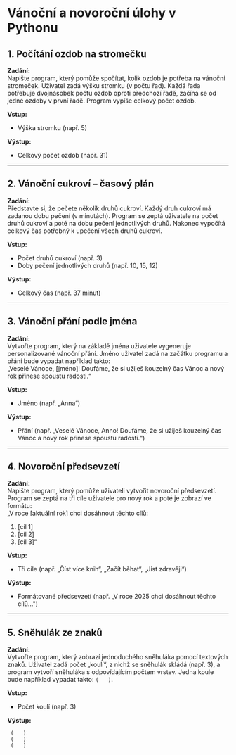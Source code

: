 # Vánoční a novoroční úlohy v Pythonu

## 1. Počítání ozdob na stromečku
**Zadání:**  
Napište program, který pomůže spočítat, kolik ozdob je potřeba na vánoční stromeček. Uživatel zadá výšku stromku (v počtu řad). Každá řada potřebuje dvojnásobek počtu ozdob oproti předchozí řadě, začíná se od jedné ozdoby v první řadě. Program vypíše celkový počet ozdob.  

**Vstup:**  
- Výška stromku (např. 5)

**Výstup:**  
- Celkový počet ozdob (např. 31)

---

## 2. Vánoční cukroví – časový plán
**Zadání:**  
Představte si, že pečete několik druhů cukroví. Každý druh cukroví má zadanou dobu pečení (v minutách). Program se zeptá uživatele na počet druhů cukroví a poté na dobu pečení jednotlivých druhů. Nakonec vypočítá celkový čas potřebný k upečení všech druhů cukroví.  

**Vstup:**  
- Počet druhů cukroví (např. 3)  
- Doby pečení jednotlivých druhů (např. 10, 15, 12)

**Výstup:**  
- Celkový čas (např. 37 minut)

---

## 3. Vánoční přání podle jména
**Zadání:**  
Vytvořte program, který na základě jména uživatele vygeneruje personalizované vánoční přání. Jméno uživatel zadá na začátku programu a přání bude vypadat například takto:  
„Veselé Vánoce, [jméno]! Doufáme, že si užiješ kouzelný čas Vánoc a nový rok přinese spoustu radosti.“  

**Vstup:**  
- Jméno (např. „Anna“)

**Výstup:**  
- Přání (např. „Veselé Vánoce, Anno! Doufáme, že si užiješ kouzelný čas Vánoc a nový rok přinese spoustu radosti.“)

---

## 4. Novoroční předsevzetí
**Zadání:**  
Napište program, který pomůže uživateli vytvořit novoroční předsevzetí. Program se zeptá na tři cíle uživatele pro nový rok a poté je zobrazí ve formátu:  
„V roce [aktuální rok] chci dosáhnout těchto cílů:  
1. [cíl 1]  
2. [cíl 2]  
3. [cíl 3]“  

**Vstup:**  
- Tři cíle (např. „Číst více knih“, „Začít běhat“, „Jíst zdravěji“)

**Výstup:**  
- Formátované předsevzetí (např. „V roce 2025 chci dosáhnout těchto cílů...")

---

## 5. Sněhulák ze znaků
**Zadání:**  
Vytvořte program, který zobrazí jednoduchého sněhuláka pomocí textových znaků. Uživatel zadá počet „koulí“, z nichž se sněhulák skládá (např. 3), a program vytvoří sněhuláka s odpovídajícím počtem vrstev. Jedna koule bude například vypadat takto: `(   )`.  

**Vstup:**  
- Počet koulí (např. 3)

**Výstup:**  
```
 (   )
 (   )
 (   )
```
